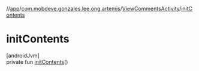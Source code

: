 //[app](../../../index.md)/[com.mobdeve.gonzales.lee.ong.artemis](../index.md)/[ViewCommentsActivity](index.md)/[initContents](init-contents.md)

# initContents

[androidJvm]\
private fun [initContents](init-contents.md)()
